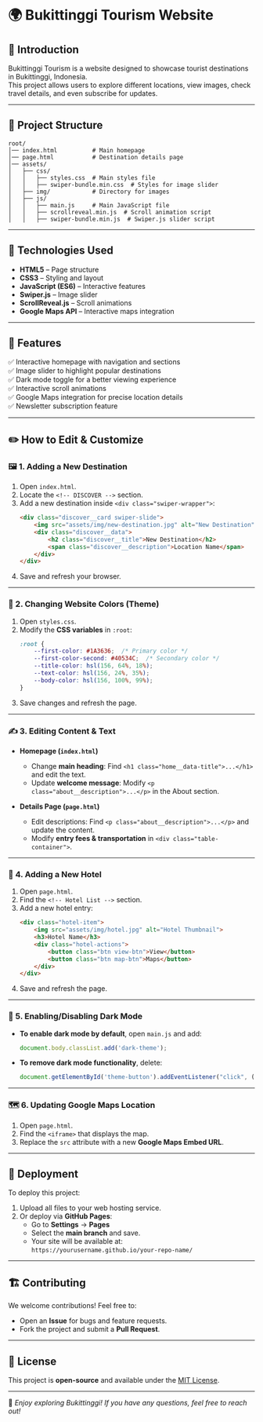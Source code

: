 # 🌍 Bukittinggi Tourism Website

## 📌 Introduction
Bukittinggi Tourism is a website designed to showcase tourist destinations in Bukittinggi, Indonesia.  
This project allows users to explore different locations, view images, check travel details, and even subscribe for updates.  

---

## 📂 Project Structure
```
root/
│── index.html          # Main homepage
│── page.html           # Destination details page
│── assets/
│   ├── css/
│   │   ├── styles.css  # Main styles file
│   │   ├── swiper-bundle.min.css  # Styles for image slider
│   ├── img/            # Directory for images
│   ├── js/
│   │   ├── main.js     # Main JavaScript file
│   │   ├── scrollreveal.min.js  # Scroll animation script
│   │   ├── swiper-bundle.min.js  # Swiper.js slider script
```

---

## 🔧 Technologies Used
- **HTML5** – Page structure  
- **CSS3** – Styling and layout  
- **JavaScript (ES6)** – Interactive features  
- **Swiper.js** – Image slider  
- **ScrollReveal.js** – Scroll animations  
- **Google Maps API** – Interactive maps integration  

---

## 🚀 Features
✅ Interactive homepage with navigation and sections  
✅ Image slider to highlight popular destinations  
✅ Dark mode toggle for a better viewing experience  
✅ Interactive scroll animations  
✅ Google Maps integration for precise location details  
✅ Newsletter subscription feature  

---

## ✏️ How to Edit & Customize

### 🖼️ 1. Adding a New Destination
1. Open `index.html`.  
2. Locate the `<!-- DISCOVER -->` section.  
3. Add a new destination inside `<div class="swiper-wrapper">`:  
   ```html
   <div class="discover__card swiper-slide">
       <img src="assets/img/new-destination.jpg" alt="New Destination" class="discover__img">
       <div class="discover__data">
           <h2 class="discover__title">New Destination</h2>
           <span class="discover__description">Location Name</span>
       </div>
   </div>
   ```
4. Save and refresh your browser.

---

### 🎨 2. Changing Website Colors (Theme)
1. Open `styles.css`.  
2. Modify the **CSS variables** in `:root`:
   ```css
   :root {
       --first-color: #1A3636;  /* Primary color */
       --first-color-second: #40534C;  /* Secondary color */
       --title-color: hsl(156, 64%, 18%);
       --text-color: hsl(156, 24%, 35%);
       --body-color: hsl(156, 100%, 99%);
   }
   ```
3. Save changes and refresh the page.

---

### ✍️ 3. Editing Content & Text
- **Homepage (`index.html`)**  
  - Change **main heading**: Find `<h1 class="home__data-title">...</h1>` and edit the text.  
  - Update **welcome message**: Modify `<p class="about__description">...</p>` in the About section.  

- **Details Page (`page.html`)**  
  - Edit descriptions: Find `<p class="about__description">...</p>` and update the content.  
  - Modify **entry fees & transportation** in `<div class="table-container">`.  

---

### 🏨 4. Adding a New Hotel
1. Open `page.html`.  
2. Find the `<!-- Hotel List -->` section.  
3. Add a new hotel entry:
   ```html
   <div class="hotel-item">
       <img src="assets/img/hotel.jpg" alt="Hotel Thumbnail">
       <h3>Hotel Name</h3>
       <div class="hotel-actions">
           <button class="btn view-btn">View</button>
           <button class="btn map-btn">Maps</button>
       </div>
   </div>
   ```
4. Save and refresh the page.

---

### 🌙 5. Enabling/Disabling Dark Mode
- **To enable dark mode by default**, open `main.js` and add:
  ```js
  document.body.classList.add('dark-theme');
  ```
- **To remove dark mode functionality**, delete:
  ```js
  document.getElementById('theme-button').addEventListener("click", () => { ... });
  ```

---

### 🗺️ 6. Updating Google Maps Location
1. Open `page.html`.  
2. Find the `<iframe>` that displays the map.  
3. Replace the `src` attribute with a new **Google Maps Embed URL**.  

---

## 🚀 Deployment
To deploy this project:
1. Upload all files to your web hosting service.  
2. Or deploy via **GitHub Pages**:  
   - Go to **Settings** → **Pages**  
   - Select the **main branch** and save.  
   - Your site will be available at:  
     `https://yourusername.github.io/your-repo-name/`  

---

## 🏗️ Contributing
We welcome contributions! Feel free to:
- Open an **Issue** for bugs and feature requests.  
- Fork the project and submit a **Pull Request**.  

---

## 📜 License
This project is **open-source** and available under the [MIT License](LICENSE).  

---

🚀 *Enjoy exploring Bukittinggi! If you have any questions, feel free to reach out!*  

